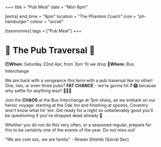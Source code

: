 +++
title = "Pub Meal"
date = "Mon 6pm"

[extra]
end_time = "8pm"
location = "The Phantom Coach"
icon = "ph-hamburger"
colour = "social"

[taxonomies]
tags = ["Pub Meal"]
+++
# :beer: The Pub Traversal :beer:
**🕘When:** Saturday 22nd Apr, from 7pm 'til we drop
**📍Where:** Bus Interchange

We are back with a vengeance this term with a pub traversal like no other! One, two, or even three pubs? **FAT CHANCE** - we're gonna hit **7 :scream:** because why settle for anything less? :thinking::thinking::thinking:

Join the **CHAOS** at the Bus Interchange at 7pm sharp, as we embark on our heroic voyage: starting at the Oak Inn and finishing at spoons, Coventry won't know what hit 'em. Get ready for a night so unbelievably good you'll be questioning if you've dropped dead already :melting_face:

Whether you do not do this very often, or a seasoned regular, prepare for this to be certainly one of the events of the year. Do not miss out!

"We are com soc, we are family" - Rowan Shields (Social Sec)





